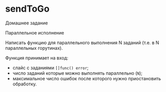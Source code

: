 # sendToGo

Домашнее задание

Параллельное исполнение

Написать функцию для параллельного выполнения N заданий (т.е. в N параллельных горутинах).

Функция принимает на вход:
- слайс с заданиями `[]func() error`;
- число заданий которые можно выполнять параллельно (`N`);
- максимальное число ошибок после которого нужно приостановить обработку.

